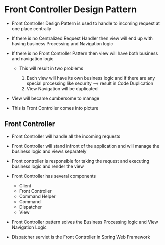 # Front Controller Design Pattern


-	Front Controller Design Pattern is used to handle to incoming request at one place centrally
-	If there is no Centralized Request Handler then view will end up with having business Processing and Navigation logic
-	If there is no Front Controller Pattern then view will have both business and navigation logic
	- This will result in two problems
		
		1.	Each view will have its own business logic and if there are any special processing like security ==> result in Code Duplication
		2.	View Navigation will be duplicated
		
-	View will became cumbersome to manage
-	This is Front Controller comes into picture


## Front Controller

-	Front Controller will handle all the incoming requests
- 	Front Controller will stand infront of the application and will manage the business logic and views separately
-	Front controller is responsible for taking the request and 	executing business logic and render the view

-	Front Controller has several components
	
	-	Client 
	-	Front Controller
	-	Command Helper
	-	Command
	-	Dispatcher 
	-	View 

-	Front Controller pattern solves the Business Processing logic and View Navigation Logic
-	Dispatcher servlet is the Front Controller in Spring Web Framework

